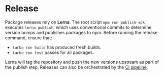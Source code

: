 # Release

Package releases rely on **Lerna**. The root script `npm run publish-sdk`
executes `lerna publish`, which uses conventional commits to determine version
bumps and publishes packages to npm. Before running the release command, ensure
that:

- `turbo run build` has produced fresh builds.
- `turbo run test` passes for all packages.

Lerna will tag the repository and push the new versions upstream as part of the
publish step. Releases can also be orchestrated by the
[CI pipeline](./ci.md).
